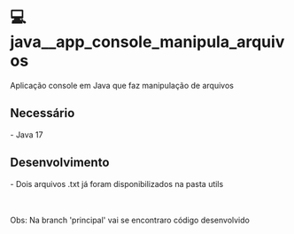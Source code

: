# 💻 java__app_console_manipula_arquivos
Aplicação console em Java que faz manipulação de arquivos


<h2>Necessário</h2> 
- Java 17

<h2>Desenvolvimento</h2>
- Dois arquivos .txt já foram disponibilizados na pasta utils

<br><br>
<span color:blue>Obs: Na branch 'principal' vai se encontraro código desenvolvido</span>
